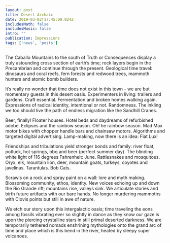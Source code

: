 ```yaml
---
layout: post
title: Desert Archaic 
date: 2019-03-02T17:45:09.024Z
includesMath: false
includesMusic: false
intro: ""
publication: Impressions 
tags: ['news', 'posts']
---
```


The Caballo Mountains to the south of Truth or Consequences display a truly astounding cross section of earth’s time; rock layers begin in the Precambrian and continue through the present. Geological time travel: dinosaurs and coral reefs, fern forests and redwood trees, mammoth hunters and atomic bomb builders.

It’s really no wonder that time does not exist in this town – we are but momentary guests in this desert oasis. Experimenters in living: trailers and gardens. Craft essential. Fermentation and broken homes walking again. Expressions of radical identity, intentional or not. Randomness. The inkling we too should live the path of endless migration like the Sandhill Cranes.

Beer, finally! Floater houses. Hotel beds and daydreams of refurbished adobe. Eclipses and the rainbow season. Oh! he rainbow season. Mad Max motor bikes with chopper handle bars and chainsaw motors. Algorithms and targeted digital advertising. Lamp-making, now there is an idea: Fiat Lux!

Friendships and tribulations yield stronger bonds and family: river float, potluck, hot springs, bbq and beer (perfect summer day). The blinding white light of 116 degrees Fahrenheit: June. Rattlesnakes and mosquitoes. Oryx, elk, mountain lion, deer, mountain goats, turkeys, coyotes and javelinas. Tarantulas. Bob Cats.

Scrawls on a rock and spray paint on a wall: lore and myth making. Blossoming community, ethos, identity. New voices echoing up and down the Rio Grande rift; mountains rise, valleys sink. We articulate stories and birth future artifacts with our bare hands. No longer murdering mammoths with Clovis points but still in awe of nature.

We etch our story upon this intergalactic oasis; time traveling the eons among fossils vibrating ever so slightly in dance as they know our gaze is upon the piercing crystalline stars in still primal deserted darkness. We are temporarily tethered nomads enshrining mythologies onto the grand arc of time and place which is this bend in the river, heated by sleepy super volcanoes.
